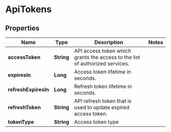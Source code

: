 
# ApiTokens

## Properties
Name | Type | Description | Notes
------------ | ------------- | ------------- | -------------
**accessToken** | **String** | API access token which grants the access to the list of authorized services. | 
**expiresIn** | **Long** | Access token lifetime in seconds. | 
**refreshExpiresIn** | **Long** | Refresh token lifetime in seconds. | 
**refreshToken** | **String** | API refresh token that is used to update expired access token. | 
**tokenType** | **String** | Access token type | 




